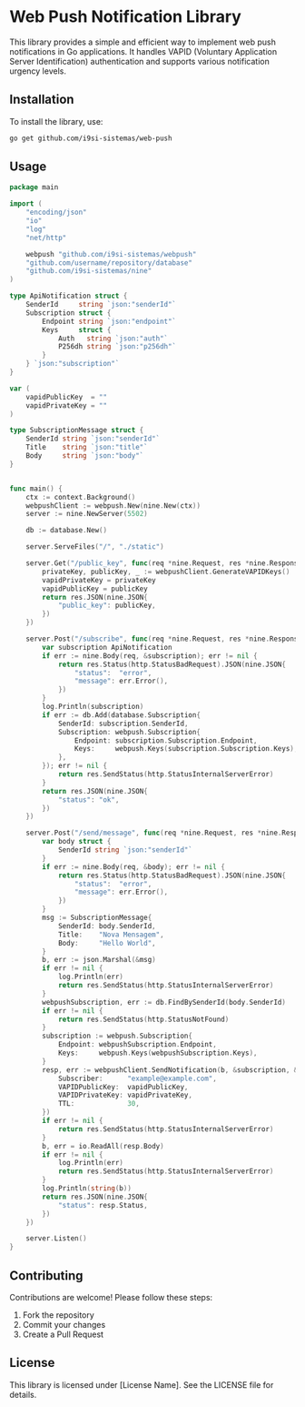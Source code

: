 # Web Push Notification Library 

This library provides a simple and efficient way to implement web push notifications in Go applications. It handles VAPID (Voluntary Application Server Identification) authentication and supports various notification urgency levels.

## Installation

To install the library, use:

```bash
go get github.com/i9si-sistemas/web-push
```

## Usage

```go
package main

import (
	"encoding/json"
	"io"
	"log"
	"net/http"

	webpush "github.com/i9si-sistemas/webpush"
	"github.com/username/repository/database"
	"github.com/i9si-sistemas/nine"
)

type ApiNotification struct {
	SenderId     string `json:"senderId"`
	Subscription struct {
		Endpoint string `json:"endpoint"`
		Keys     struct {
			Auth   string `json:"auth"`
			P256dh string `json:"p256dh"`
		}
	} `json:"subscription"`
}

var (
	vapidPublicKey  = ""
	vapidPrivateKey = ""
)

type SubscriptionMessage struct {
	SenderId string `json:"senderId"`
	Title    string `json:"title"`
	Body     string `json:"body"`
}


func main() {
	ctx := context.Background()
	webpushClient := webpush.New(nine.New(ctx))
	server := nine.NewServer(5502)

	db := database.New()

	server.ServeFiles("/", "./static")

	server.Get("/public_key", func(req *nine.Request, res *nine.Response) error {
		privateKey, publicKey, _ := webpushClient.GenerateVAPIDKeys()
		vapidPrivateKey = privateKey
		vapidPublicKey = publicKey
		return res.JSON(nine.JSON{
			"public_key": publicKey,
		})
	})

	server.Post("/subscribe", func(req *nine.Request, res *nine.Response) error {
		var subscription ApiNotification
		if err := nine.Body(req, &subscription); err != nil {
			return res.Status(http.StatusBadRequest).JSON(nine.JSON{
				"status":  "error",
				"message": err.Error(),
			})
		}
		log.Println(subscription)
		if err := db.Add(database.Subscription{
			SenderId: subscription.SenderId,
			Subscription: webpush.Subscription{
				Endpoint: subscription.Subscription.Endpoint,
				Keys:     webpush.Keys(subscription.Subscription.Keys),
			},
		}); err != nil {
			return res.SendStatus(http.StatusInternalServerError)
		}
		return res.JSON(nine.JSON{
			"status": "ok",
		})
	})

	server.Post("/send/message", func(req *nine.Request, res *nine.Response) error {
		var body struct {
			SenderId string `json:"senderId"`
		}
		if err := nine.Body(req, &body); err != nil {
			return res.Status(http.StatusBadRequest).JSON(nine.JSON{
				"status":  "error",
				"message": err.Error(),
			})
		}
		msg := SubscriptionMessage{
			SenderId: body.SenderId,
			Title:    "Nova Mensagem",
			Body:     "Hello World",
		}
		b, err := json.Marshal(&msg)
		if err != nil {
			log.Println(err)
			return res.SendStatus(http.StatusInternalServerError)
		}
		webpushSubscription, err := db.FindBySenderId(body.SenderId)
		if err != nil {
			return res.SendStatus(http.StatusNotFound)
		}
		subscription := webpush.Subscription{
			Endpoint: webpushSubscription.Endpoint,
			Keys:     webpush.Keys(webpushSubscription.Keys),
		}
		resp, err := webpushClient.SendNotification(b, &subscription, &webpush.Options{
			Subscriber:      "example@example.com",
			VAPIDPublicKey:  vapidPublicKey,
			VAPIDPrivateKey: vapidPrivateKey,
			TTL:             30,
		})
		if err != nil {
			return res.SendStatus(http.StatusInternalServerError)
		}
		b, err = io.ReadAll(resp.Body)
		if err != nil {
			log.Println(err)
			return res.SendStatus(http.StatusInternalServerError)
		}
		log.Println(string(b))
		return res.JSON(nine.JSON{
			"status": resp.Status,
		})
	})

	server.Listen()
}

```


## Contributing

Contributions are welcome! Please follow these steps:

1. Fork the repository
3. Commit your changes
5. Create a Pull Request

## License

This library is licensed under [License Name]. See the LICENSE file for details.